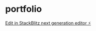 # portfolio

[Edit in StackBlitz next generation editor ⚡️](https://stackblitz.com/~/github.com/romerrrrr/portfolio)